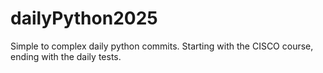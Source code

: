 # dailyPython2025
Simple to complex daily python commits. Starting with the CISCO course, ending with the daily tests.
